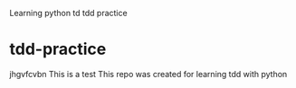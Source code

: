 Learning python td
tdd practice
# tdd-practice
jhgvfcvbn
This is a test
This repo was created for learning tdd with python
